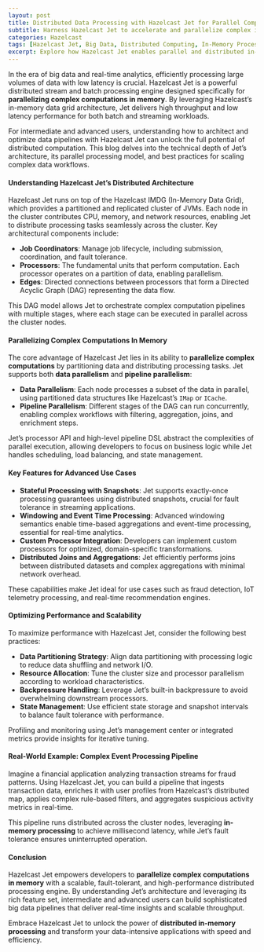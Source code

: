 ```yaml
---
layout: post
title: Distributed Data Processing with Hazelcast Jet for Parallel Complex Computations in Memory
subtitle: Harness Hazelcast Jet to accelerate and parallelize complex in-memory data processing for scalable big data applications
categories: Hazelcast
tags: [Hazelcast Jet, Big Data, Distributed Computing, In-Memory Processing, Stream Processing, Parallel Computation, Data Pipelines]
excerpt: Explore how Hazelcast Jet enables parallel and distributed in-memory data processing to efficiently handle complex computations, improving scalability and performance for big data workloads.
---
```

In the era of big data and real-time analytics, efficiently processing large volumes of data with low latency is crucial. Hazelcast Jet is a powerful distributed stream and batch processing engine designed specifically for **parallelizing complex computations in memory**. By leveraging Hazelcast’s in-memory data grid architecture, Jet delivers high throughput and low latency performance for both batch and streaming workloads.

For intermediate and advanced users, understanding how to architect and optimize data pipelines with Hazelcast Jet can unlock the full potential of distributed computation. This blog delves into the technical depth of Jet’s architecture, its parallel processing model, and best practices for scaling complex data workflows.

#### Understanding Hazelcast Jet’s Distributed Architecture

Hazelcast Jet runs on top of the Hazelcast IMDG (In-Memory Data Grid), which provides a partitioned and replicated cluster of JVMs. Each node in the cluster contributes CPU, memory, and network resources, enabling Jet to distribute processing tasks seamlessly across the cluster. Key architectural components include:

- **Job Coordinators**: Manage job lifecycle, including submission, coordination, and fault tolerance.
- **Processors**: The fundamental units that perform computation. Each processor operates on a partition of data, enabling parallelism.
- **Edges**: Directed connections between processors that form a Directed Acyclic Graph (DAG) representing the data flow.

This DAG model allows Jet to orchestrate complex computation pipelines with multiple stages, where each stage can be executed in parallel across the cluster nodes.

#### Parallelizing Complex Computations In Memory

The core advantage of Hazelcast Jet lies in its ability to **parallelize complex computations** by partitioning data and distributing processing tasks. Jet supports both **data parallelism** and **pipeline parallelism**:

- **Data Parallelism**: Each node processes a subset of the data in parallel, using partitioned data structures like Hazelcast’s `IMap` or `ICache`.
- **Pipeline Parallelism**: Different stages of the DAG can run concurrently, enabling complex workflows with filtering, aggregation, joins, and enrichment steps.

Jet’s processor API and high-level pipeline DSL abstract the complexities of parallel execution, allowing developers to focus on business logic while Jet handles scheduling, load balancing, and state management.

#### Key Features for Advanced Use Cases

- **Stateful Processing with Snapshots**: Jet supports exactly-once processing guarantees using distributed snapshots, crucial for fault tolerance in streaming applications.
- **Windowing and Event Time Processing**: Advanced windowing semantics enable time-based aggregations and event-time processing, essential for real-time analytics.
- **Custom Processor Integration**: Developers can implement custom processors for optimized, domain-specific transformations.
- **Distributed Joins and Aggregations**: Jet efficiently performs joins between distributed datasets and complex aggregations with minimal network overhead.

These capabilities make Jet ideal for use cases such as fraud detection, IoT telemetry processing, and real-time recommendation engines.

#### Optimizing Performance and Scalability

To maximize performance with Hazelcast Jet, consider the following best practices:

- **Data Partitioning Strategy**: Align data partitioning with processing logic to reduce data shuffling and network I/O.
- **Resource Allocation**: Tune the cluster size and processor parallelism according to workload characteristics.
- **Backpressure Handling**: Leverage Jet’s built-in backpressure to avoid overwhelming downstream processors.
- **State Management**: Use efficient state storage and snapshot intervals to balance fault tolerance with performance.

Profiling and monitoring using Jet’s management center or integrated metrics provide insights for iterative tuning.

#### Real-World Example: Complex Event Processing Pipeline

Imagine a financial application analyzing transaction streams for fraud patterns. Using Hazelcast Jet, you can build a pipeline that ingests transaction data, enriches it with user profiles from Hazelcast’s distributed map, applies complex rule-based filters, and aggregates suspicious activity metrics in real-time.

This pipeline runs distributed across the cluster nodes, leveraging **in-memory processing** to achieve millisecond latency, while Jet’s fault tolerance ensures uninterrupted operation.

#### Conclusion

Hazelcast Jet empowers developers to **parallelize complex computations in memory** with a scalable, fault-tolerant, and high-performance distributed processing engine. By understanding Jet’s architecture and leveraging its rich feature set, intermediate and advanced users can build sophisticated big data pipelines that deliver real-time insights and scalable throughput.

Embrace Hazelcast Jet to unlock the power of **distributed in-memory processing** and transform your data-intensive applications with speed and efficiency.
